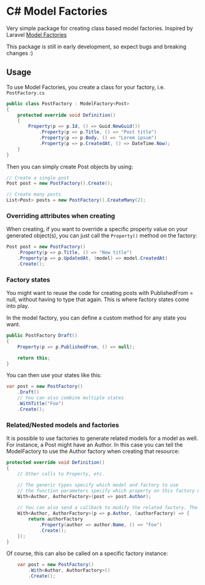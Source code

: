 # C# Model Factories

Very simple package for creating class based model factories. Inspired by
Laravel [Model Factories](https://laravel.com/docs/eloquent-factories)

This package is still in early development, so expect bugs and breaking changes :)

## Usage

To use Model Factories, you create a class for your factory, i.e. `PostFactory.cs`

```csharp
public class PostFactory : ModelFactory<Post>
{
    protected override void Definition()
    {
        Property(p => p.Id, () => Guid.NewGuid())
            .Property(p => p.Title, () => "Post title")
            .Property(p => p.Body, () => "Lorem ipsum")
            .Property(p => p.CreatedAt, () => DateTime.Now);
    }
}
```

Then you can simply create Post objects by using:

```csharp
// Create a single post
Post post = new PostFactory().Create();

// Create many posts
List<Post> posts = new PostFactory().CreateMany(2);
```

### Overriding attributes when creating

When creating, if you want to override a specific property value on your generated object(s),
you can just call the `Property()` method on the factory:

```csharp
Post post = new PostFactory()
    .Property(p => p.Title, () => "New title")
    .Property(p => p.UpdatedAt, (model) => model.CreatedAt)
    .Create();
```

### Factory states

You might want to reuse the code for creating posts with PublishedFrom = null, without having to type that again. This
is where factory states come into play.

In the model factory, you can define a custom method for any state you want.

```csharp
public PostFactory Draft()
{
    Property(p => p.PublishedFrom, () => null);

    return this;
}
```

You can then use your states like this:

```csharp
var post = new PostFactory()
    .Draft()
    // You can also combine multiple states
    .WithTitle("Foo")
    .Create();
```

### Related/Nested models and factories

It is possible to use factories to generate related models for a model as well. For instance, a Post might have an Author.
In this case you can tell the ModelFactory to use the Author factory when creating that resource:

```csharp
protected override void Definition()
{
    // Other calls to Property, etc.

    // The generic types specify which model and factory to use
    // the function parameters specify which property on this factory model to use.
    With<Author, AuthorFactory>(post => post.Author);
    
    // You can also send a callback to modify the related factory. The callback must return the created model(s)
    With<Author, AuthorFactory>(p => p.Author, (authorFactory) => {
        return authorFactory
            .Property(author => author.Name, () => "Foo")
            .Create();
    });
}
```

Of course, this can also be called on a specific factory instance:

```csharp
    var post = new PostFactory()
        .With<Author, AuthorFactory>()
        .Create();
```
